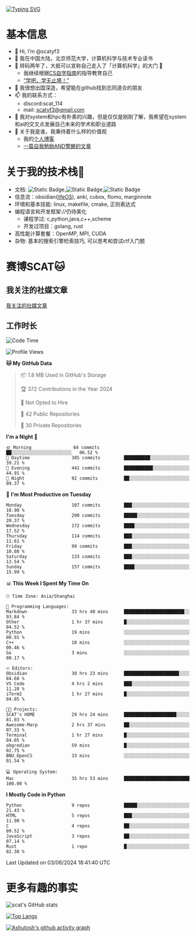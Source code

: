 [![Typing SVG](https://readme-typing-svg.demolab.com?font=Fira+Code&pause=1000&center=true&vCenter=true&multiline=true&width=470&height=98&lines=Across+the+Great+Wall+;we+can+reach+every+corner+in+the+world)](https://git.io/typing-svg)

# 基本信息
- 👋 Hi, I’m @scatyf3
- 👀 我在中国大陆，北京师范大学，计算机科学与技术专业读书
- 🌱 转码两年了，大抵可以宣称自己走入了「计算机科学」的大门 🥺
  - 我继续根据[CS自学指南](https://csdiy.wiki/)的指导教育自己 
  - [“学吧，学无止境！” ](https://www.acm.org/binaries/content/assets/education/cs2013_chinese.pdf)
- 💞️ 我很想出国深造，希望能在github找到志同道合的朋友
- 📫 我的联系方式：
  -   discord:scat_114
  -   mail: scatyf3@gmail.com
- 🌟 我对system和hpc有朴素的兴趣，但是仅仅是刚刚了解，我希望在system和ai的交叉点发展自己未来的学术和职业道路
- 🤔 关于我是谁，我秉持着什么样的价值观
  - 我的[个人博客](https://scatyfs-blog.gitbook.io/scats-blog)
  - [一篇自我勉励AND警醒的文章](https://www.zhihu.com/question/595969891/answer/3060352057)
 
# 关于我的技术栈🔧
- 文档: ![Static Badge](https://img.shields.io/badge/markdown-gray),![Static Badge](https://img.shields.io/badge/latex-gray),![Static Badge](https://img.shields.io/badge/marp-blue)
- 信息流：obsidian([lifeOS](https://github.com/quanru/obsidian-example-lifeos)), anki, cubox, flomo, marginnote
- 环境和基本技能: linux, makefile, cmake, 正则表达式
- 编程语言和开发框架://仍待美化
  - 课程学过: c,python,java,c++,scheme
  - 开发过项目：golang, rust
- 高性能计算套餐：OpenMP, MPI, CUDA 
- 杂物: 基本的搜索引擎检索技巧, 可以思考和尝试ctf入门题

# 赛博SCAT🐱

## 我关注的社媒文章
[我关注的社媒文章](https://www.notion.so/6379b986d4964818b078b0328b41f73b?v=19fc0e6483ec4fada09d6c68f7b20732)

## 工作时长
<!--START_SECTION:waka-->
![Code Time](http://img.shields.io/badge/Code%20Time-175%20hrs%2020%20mins-blue)

![Profile Views](http://img.shields.io/badge/Profile%20Views-1-blue)

**🐱 My GitHub Data** 

> 📦 1.8 MB Used in GitHub's Storage 
 > 
> 🏆 372 Contributions in the Year 2024
 > 
> 🚫 Not Opted to Hire
 > 
> 📜 42 Public Repositories 
 > 
> 🔑 30 Private Repositories 
 > 
**I'm a Night 🦉** 

```text
🌞 Morning                64 commits          ██░░░░░░░░░░░░░░░░░░░░░░░   06.52 % 
🌆 Daytime                385 commits         ██████████░░░░░░░░░░░░░░░   39.21 % 
🌃 Evening                441 commits         ███████████░░░░░░░░░░░░░░   44.91 % 
🌙 Night                  92 commits          ██░░░░░░░░░░░░░░░░░░░░░░░   09.37 % 
```
📅 **I'm Most Productive on Tuesday** 

```text
Monday                   107 commits         ███░░░░░░░░░░░░░░░░░░░░░░   10.90 % 
Tuesday                  200 commits         █████░░░░░░░░░░░░░░░░░░░░   20.37 % 
Wednesday                172 commits         ████░░░░░░░░░░░░░░░░░░░░░   17.52 % 
Thursday                 114 commits         ███░░░░░░░░░░░░░░░░░░░░░░   11.61 % 
Friday                   99 commits          ███░░░░░░░░░░░░░░░░░░░░░░   10.08 % 
Saturday                 133 commits         ███░░░░░░░░░░░░░░░░░░░░░░   13.54 % 
Sunday                   157 commits         ████░░░░░░░░░░░░░░░░░░░░░   15.99 % 
```


📊 **This Week I Spent My Time On** 

```text
🕑︎ Time Zone: Asia/Shanghai

💬 Programming Languages: 
Markdown                 33 hrs 40 mins      ███████████████████████░░   93.84 % 
Other                    1 hr 37 mins        █░░░░░░░░░░░░░░░░░░░░░░░░   04.52 % 
Python                   19 mins             ░░░░░░░░░░░░░░░░░░░░░░░░░   00.91 % 
C++                      10 mins             ░░░░░░░░░░░░░░░░░░░░░░░░░   00.46 % 
Go                       3 mins              ░░░░░░░░░░░░░░░░░░░░░░░░░   00.17 % 

🔥 Editors: 
Obsidian                 30 hrs 23 mins      █████████████████████░░░░   84.68 % 
VS Code                  4 hrs 2 mins        ███░░░░░░░░░░░░░░░░░░░░░░   11.28 % 
iTerm2                   1 hr 27 mins        █░░░░░░░░░░░░░░░░░░░░░░░░   04.05 % 

🐱‍💻 Projects: 
SCAT's HOME              29 hrs 24 mins      ████████████████████░░░░░   81.93 % 
Awesome-Marp             2 hrs 37 mins       ██░░░░░░░░░░░░░░░░░░░░░░░   07.33 % 
Terminal                 1 hr 27 mins        █░░░░░░░░░░░░░░░░░░░░░░░░   04.05 % 
obgredian                59 mins             █░░░░░░░░░░░░░░░░░░░░░░░░   02.75 % 
BNU_OpenCS               33 mins             ░░░░░░░░░░░░░░░░░░░░░░░░░   01.54 % 

💻 Operating System: 
Mac                      35 hrs 53 mins      █████████████████████████   100.00 % 
```

**I Mostly Code in Python** 

```text
Python                   9 repos             █████░░░░░░░░░░░░░░░░░░░░   21.43 % 
HTML                     5 repos             ███░░░░░░░░░░░░░░░░░░░░░░   11.90 % 
C                        4 repos             ██░░░░░░░░░░░░░░░░░░░░░░░   09.52 % 
JavaScript               3 repos             ██░░░░░░░░░░░░░░░░░░░░░░░   07.14 % 
Rust                     1 repo              █░░░░░░░░░░░░░░░░░░░░░░░░   02.38 % 
```




 Last Updated on 03/06/2024 18:41:40 UTC
<!--END_SECTION:waka-->


# 更多有趣的事实 

![scat's GitHub stats](https://github-readme-stats.vercel.app/api?username=scatyf3&count_private=true&theme=synthwave)

[![Top Langs](https://github-readme-stats.vercel.app/api/top-langs/?username=scatyf3&layout=compact&langs_count=12&theme=synthwave&hide=javascript,html,css&size_weight=0.5&count_weight=0.5)](https://github.com/anuraghazra/github-readme-statss)

[![Ashutosh's github activity graph](https://github-readme-activity-graph.vercel.app/graph?username=scatyf3&theme=dracula)](https://github.com/ashutosh00710/github-readme-activity-graph)

<!---
scatfy3/scatfy3 is a ✨ special ✨ repository because its `README.md` (this file) appears on your GitHub profile.
You can click the Preview link to take a look at your changes.
--->
